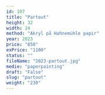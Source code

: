 ```yaml
---
id: 107
title: "Partout"
height: 32
width: 24
method: "Akryl på Hahnemühle papir"
year: 2023
price: "850"
exPrice: "1100"
status: ""
fileName: "2023-partout.jpg"
medie: "paperpainting"
draft: "False"
slug: "partout"
weight: "230"
---
```

